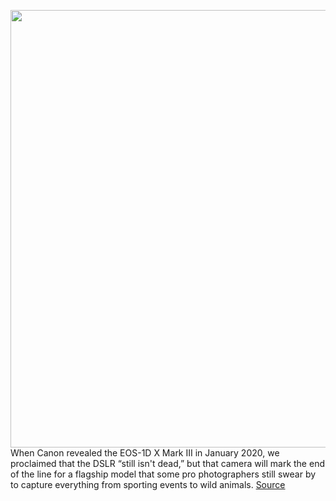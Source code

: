 <img src='https://cdn.vox-cdn.com/thumbor/zp-DxB7Mz3dCmKFjttTY_C0q3Ww=/0x0:1445x963/1200x800/filters:focal(547x345:777x575)/cdn.vox-cdn.com/uploads/chorus_image/image/70332119/1DXbody_3Q_hiRes.0.jpg' width='700px' /><br/>
When Canon revealed the EOS-1D X Mark III in January 2020, we proclaimed that the DSLR “still isn't dead,” but that camera will mark the end of the line for a flagship model that some pro photographers still swear by to capture everything from sporting events to wild animals.
<a href='https://www.theverge.com/2021/12/30/22860537/canon-dslr-mirrorless-eos-1d-x-mark-iii-development-production-end'> Source <a/>